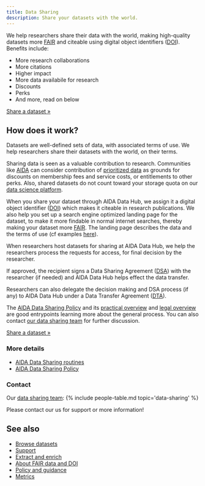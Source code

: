 ```yaml
---
title: Data Sharing
description: Share your datasets with the world.
---
```

We help researchers share their data with the world, making high-quality
datasets more [FAIR](/metrics#fair) and citeable using digital object identifiers
([DOI](/about/fair#what-are-dois-and-dataset-registers)). Benefits include:
* More research collaborations
* More citations
* Higher impact
* More data availabile for research
* Discounts
* Perks
* And more, read on below

<a class="button" href="mailto:aida-data@nbis.se?subject=New dataset for sharing through AIDA Data Hub%3f">Share a dataset &raquo;</a>

## How does it work?
Datasets are well-defined sets of data, with associated terms of use.
We help researchers share their datasets with the world, on their terms.

Sharing data is seen as a valuable contribution to research. Communities like
[AIDA](../../about/aida) can consider contribution of [prioritized data](../extract-enrich#prio)
as grounds for discounts on membership fees and service costs, or entitlements
to other perks. Also, shared datasets do not count toward your storage
quota on our [data science platform](../data-science-platform).

When you share your dataset through AIDA Data Hub, we assign it a digital object
identifier ([DOI](/about/fair#what-are-dois-and-dataset-registers)) which makes it
citeable in research publications. We also help you set up a search engine
optimized landing page for the dataset, to make it more findable in normal
internet searches, thereby making your dataset more [FAIR](/metrics#fair). The
landing page describes the data and the terms of use (cf examples [here](../datasets)).

When researchers host datasets for sharing at AIDA Data Hub, we help the
researchers process the requests for access, for final decision by the researcher.

If approved, the recipient signs a Data Sharing Agreement ([DSA](/sharing/templates))
with the researcher (if needed) and AIDA Data Hub helps effect the data transfer.

Researchers can also delegate the decision making and DSA process (if any)
to AIDA Data Hub under a Data Transfer Agreement ([DTA](/sharing/templates)).

The [AIDA Data Sharing Policy](/sharing) and its [practical overview](/sharing/overview)
and [legal overview](/sharing/context#common-practice) are good entrypoints
learning more about the general process. You can also contact
[our data sharing team](#contact)  for further discussion.

<a class="button" href="mailto:aida-data@nbis.se?subject=New dataset for sharing through AIDA Data Hub%3f">Share a dataset &raquo;</a>

### More details
* [AIDA Data Sharing routines](https://docs.google.com/document/d/1FOb9YD_w_8SabCAbfWXHuKwAwhPyFBPKlVWuOTTwBF0/edit)
* [AIDA Data Sharing Policy](/sharing)

### Contact
Our [data sharing team](../people#data-sharing):
{% include people-table.md topic='data-sharing' %}

Please contact our us for support or more information!

## See also

* [Browse datasets](../../datasets)
* [Support](../support)
* [Extract and enrich](../extract-enrich)
* [About FAIR data and DOI](/about/fair#what-are-dois-and-dataset-registers)
* [Policy and guidance](../policy)
* [Metrics](/metrics)
